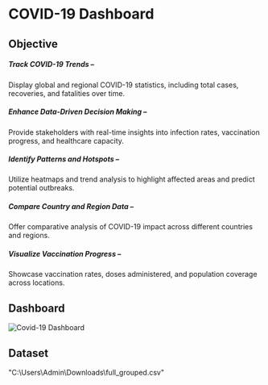 # COVID-19 Dashboard

## Objective

##### Track COVID-19 Trends – 
Display global and regional COVID-19 statistics, including total cases, recoveries, and fatalities over time.
##### Enhance Data-Driven Decision Making –
Provide stakeholders with real-time insights into infection rates, vaccination progress, and healthcare capacity.
##### Identify Patterns and Hotspots – 
Utilize heatmaps and trend analysis to highlight affected areas and predict potential outbreaks.
##### Compare Country and Region Data – 
Offer comparative analysis of COVID-19 impact across different countries and regions.
##### Visualize Vaccination Progress – 
Showcase vaccination rates, doses administered, and population coverage across locations.

## Dashboard
![Covid-19 Dashboard](https://github.com/user-attachments/assets/4356adad-5ca5-462f-a586-d6bbb76681e5)

## Dataset
"C:\Users\Admin\Downloads\full_grouped.csv"
